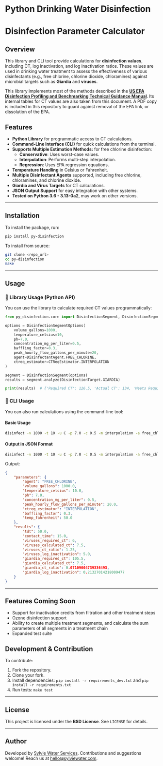 # Python Drinking Water Disinfection


<!-- .. image:: https://img.shields.io/pypi/v/py_disinfection.svg
        :target: https://pypi.python.org/pypi/py_disinfection

.. image:: https://img.shields.io/travis/SylvieWaterServices/py_disinfection.svg
        :target: https://travis-ci.com/SylvieWaterServices/py_disinfection

.. image:: https://readthedocs.org/projects/py-disinfection/badge/?version=latest
        :target: https://py-disinfection.readthedocs.io/en/latest/?version=latest
        :alt: Documentation Status -->




# Disinfection Parameter Calculator

## Overview

This library and CLI tool provide calculations for **disinfection values**, including CT, log inactivation, and log inactivation ratios. These values are used in drinking water treatment to assess the effectiveness of various disinfectants (e.g., free chlorine, chlorine dioxide, chloramines) against microbial targets such as **Giardia** and **viruses**.

This library implements most of the methods described in the [**US EPA Disinfection Profiling and Benchmarking Technical Guidance Manual**](https://www.epa.gov/sites/default/files/2015-09/documents/disinfection_profiling_and_benchmarking_guidance_manual.pdf). 
Its internal tables for CT values are also taken from this document.  A PDF copy is included in this repository to guard against removal of the EPA link, or dissolution of the EPA.


## Features

- **Python Library** for programmatic access to CT calculations.
- **Command-Line Interface (CLI)** for quick calculations from the terminal.
- **Supports Multiple Estimation Methods:** for free chlorine disinfection:
  - **Conservative**: Uses worst-case values.
  - **Interpolation**: Performs multi-step interpolation.
  - **Regression**: Uses EPA regression equations.
- **Temperature Handling** in Celsius or Fahrenheit.
- **Multiple Disinfectant Agents** supported, including free chlorine, chloramines, and chlorine dioxide.
- **Giardia and Virus Targets** for CT calculations.
- **JSON Output Support** for easy integration with other systems.
- **Tested on Python 3.6 - 3.13-0a2**, may work on other versions.

---

## Installation

To install the package, run:

```sh
pip install py-disinfection
```

To install from source:

```sh
git clone <repo_url>
cd py-disinfection
make
```

---

## Usage

### **🔹 Library Usage (Python API)**

You can use the library to calculate required CT values programmatically:

```python
from py_disinfection.core import DisinfectionSegment, DisinfectionSegmentOptions, DisinfectionTarget, DisinfectantAgent, CTReqEstimator

options = DisinfectionSegmentOptions(
    volume_gallons=1000,
    temperature_celsius=10,
    ph=7.0,
    concentration_mg_per_liter=0.5,
    baffling_factor=0.3,
    peak_hourly_flow_gallons_per_minute=20,
    agent=DisinfectantAgent.FREE_CHLORINE,
    ctreq_estimator=CTReqEstimator.INTERPOLATION
)

segment = DisinfectionSegment(options)
results = segment.analyze(DisinfectionTarget.GIARDIA)

print(results)  # {'Required CT': 126.5, 'Actual CT': 134, 'Meets Requirement': True}
```

### **🔹 CLI Usage**

You can also run calculations using the command-line tool:

#### **Basic Usage**

```sh
disinfect -v 1000 -t 10 -u C -p 7.0 -c 0.5 -m interpolation -a free_chlorine -b 0.3 -f 20
```

#### **Output in JSON Format**

```sh
disinfect -v 1000 -t 10 -u C -p 7.0 -c 0.5 -m interpolation -a free_chlorine -b 0.3 -f 20 --json
```

Output:

```json
{
    "parameters": {
        "agent": "FREE_CHLORINE",
        "volume_gallons": 1000.0,
        "temperature_celsius": 10.0,
        "ph": 7.0,
        "concentration_mg_per_liter": 0.5,
        "peak_hourly_flow_gallons_per_minute": 20.0,
        "ctreq_estimator": "INTERPOLATION",
        "baffling_factor": 0.3,
        "temp_fahrenheit": 50.0
    },
    "results": {
        "tdt": 50.0,
        "contact_time": 15.0,
        "viruses_required_ct": 6,
        "viruses_calculated_ct": 7.5,
        "viruses_ct_ratio": 1.25,
        "viruses_log_inactivation": 5.0,
        "giardia_required_ct": 105.5,
        "giardia_calculated_ct": 7.5,
        "giardia_ct_ratio": 0.07109004739336493,
        "giardia_log_inactivation": 0.21327014218009477
    }
}
```

---

## Features Coming Soon
- Support for inactivation credits from filtration and other treatment steps
- Ozone disinfection support
- Ability to create multiple treatment segments, and calculate the sum parameters of all segments in a treatment chain
- Expanded test suite

## Development & Contribution

To contribute:

1. Fork the repository.
2. Clone your fork.
3. Install dependencies: `pip install -r requirements_dev.txt` and `pip install -r requirements.txt`
4. Run tests: `make test`

---

## License

This project is licensed under the **BSD License**. See `LICENSE` for details.

---

## Author

Developed by [Sylvie Water Services](www.sylviewater.com). Contributions and suggestions welcome! Reach us at hello@sylviewater.com.

